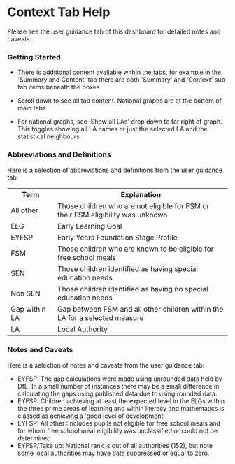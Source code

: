 # Context Tab Help

Please see the user guidance tab of this dashboard for detailed notes and caveats.

### Getting Started

* There is additional content available within the tabs, for example in the 'Summary and Content' tab there are both 'Summary' and 'Context' sub tab items beneath the boxes

* Scroll down to see all tab content. National graphs are at the bottom of main tabs

* For national graphs, see 'Show all LAs' drop down to far right of graph. This toggles showing all LA names or just the selected LA and the statistical neighbours

### Abbreviations and Definitions

Here is a selection of abbreviations and definitions from the user guidance tab:


<table style="width:100%">
  <tr>
    <th>Term</th>
    <th>Explanation</th> 
     
  </tr>
  <tr>
    <td>All other</td>
    <td>Those children who are not eligible for FSM or their FSM eligibility was unknown</td>   
  </tr>
  <tr>
    <td>ELG</td>
    <td>Early Learning Goal</td>   
  </tr>
  <tr>
    <td>EYFSP</td>
    <td>Early Years Foundation Stage Profile</td>   
  </tr>
  <tr>
    <td>FSM</td>
    <td>Those children who are known to be eligible for free school meals</td>    
  </tr>
  <tr>
    <td>SEN</td>
    <td>Those children identified as having special education needs</td>    
  </tr>
  <tr>
    <td>Non SEN</td>
    <td>Those children identified as having no special education needs</td>    
  </tr>
  <tr>
    <td>Gap within LA &nbsp &nbsp   </td>
    <td>Gap between FSM and all other children within the LA for a selected measure</td>  
  </tr>
  <tr>
    <td>LA</td>
    <td>Local Authority</td>  
  </tr>
</table>


### Notes and Caveats
Here is a selection of notes and caveats from the user guidance tab:

* EYFSP: The gap calculations were made using unrounded data held by DfE. In a small number of instances there may be a small difference in calculating the gaps using published data due to using rounded data.
* EYFSP: Children achieving at least the expected level in the ELGs within the three prime areas of learning and within literacy and mathematics is classed as achieving a 'good level of development'
* EYFSP: All other :Includes pupils not eligible for free school meals and for whom free school meal eligibility was unclassified or could not be determined
* EYFSP/Take up: National rank is out of all authorities (152), but note some local authorities may have data suppressed or equal to zero.
